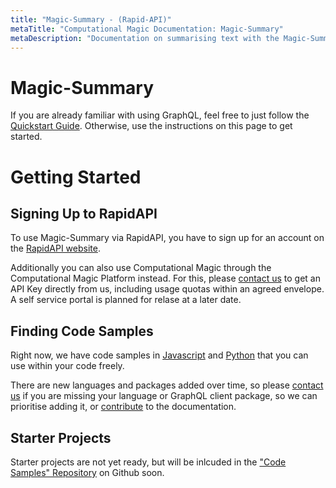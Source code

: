 ```yaml
---
title: "Magic-Summary - (Rapid-API)"
metaTitle: "Computational Magic Documentation: Magic-Summary"
metaDescription: "Documentation on summarising text with the Magic-Summary AI model delivered via Computational Magic"
---
```



# Magic-Summary

If you are already familiar with using GraphQL, feel free to just follow the [Quickstart Guide](/quickstart).
Otherwise, use the instructions on this page to get started. 

# Getting Started

## Signing Up to RapidAPI

To use Magic-Summary via RapidAPI, you have to sign up for an account on the [RapidAPI website](https://rapidapi.com). 

Additionally you can also use Computational Magic through the Computational Magic Platform instead. For this, please [contact us](https://www.neuralfinity.com/#contact) to get an API Key directly from us, including usage quotas within an agreed envelope. A self service portal is planned for relase at a later date. 

## Finding Code Samples

Right now, we have code samples in [Javascript](./examples/javascript) and [Python](./examples/python) that you can use within your code freely. 

There are new languages and packages added over time, so please [contact us](https://www.neuralfinity.com/#contact) if you are missing your language or GraphQL client package, so we can prioritise adding it, or [contribute](/contribute) to the documentation. 

## Starter Projects 

Starter projects are not yet ready, but will be inlcuded in the ["Code Samples" Repository](https://github.com/Neuralfinity/computational-magic_code-samples) on Github soon. 